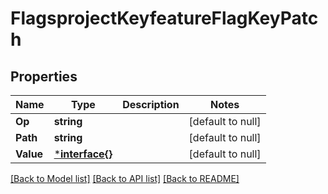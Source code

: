 # FlagsprojectKeyfeatureFlagKeyPatch

## Properties
Name | Type | Description | Notes
------------ | ------------- | ------------- | -------------
**Op** | **string** |  | [default to null]
**Path** | **string** |  | [default to null]
**Value** | [***interface{}**](interface{}.md) |  | [default to null]

[[Back to Model list]](../README.md#documentation-for-models) [[Back to API list]](../README.md#documentation-for-api-endpoints) [[Back to README]](../README.md)


